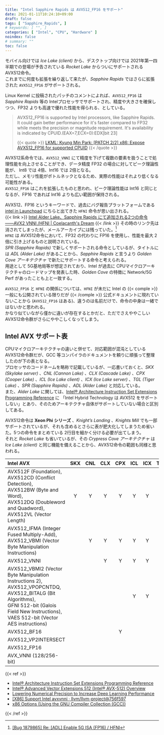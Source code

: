 ```yaml
---
title: "Intel Sapphire Rapids は AVX512_FP16 をサポート"
date: 2021-01-11T10:24:10+09:00
draft: false
tags: [ "Sapphire_Rapids", ]
# keywords: [ "", ]
categories: [ "Intel", "CPU", "Hardware" ]
noindex: false
# summary: ""
toc: false
---
```


モバイル向けでは *Ice Lake (client)* から、デスクトップ向けでは 2021年第一四半期での登場が予告されている *Rocket Lake* からついにサポートされる AVX512命令。  
これまでに何度も拡張を繰り返して来たが、*Sapphire Rapids* ではさらに拡張された `AVX512_FP16` がサポートされる。  

Linux Kernel に投稿されたパッチのコメントによれば、`AVX512_FP16` は *Sapphire Rapids* 等の Intelプロセッサでサポートされ、精度や大きさを確保しつつ、FP32 よりも高速で優れた性能を得られる、としている。  

 > AVX512_FP16 is supported by Intel processors, like Sapphire Rapids.  
 > It could gain better performance for it's faster compared to FP32  
 > while meets the precision or magnitude requirement. It's availability  
 > is indicated by CPUID.(EAX=7,ECX=0):EDX[bit 23]  
 >
 > {{< quote >}} [LKML: Kyung Min Park: [PATCH 2/2] x86: Expose AVX512_FP16 for supported CPUID](https://lkml.org/lkml/2020/12/7/1443) {{< /quote >}}

AVX512系命令では、`AVX512_VNNI` にて精度を下げて複数の要素を扱うことで処理性能を向上させることができ、データ精度 FP32 の場合に対してピーク理論性能が、 Int8 では 4倍、Int16 では 2倍となる。  
ただし、メモリ性能がボトルネックとなるため、実際の性能はそれより低くなる可能性がある。  
`AVX512_FP16` はこれを拡張したものと思われ、ピーク理論性能は Int16 と同じとなるが、FP16 であれば Int16 よりも広い範囲が保持される。  

AVX512、FP16 というキーワードで、過去にバグ報告プラットフォームである [intel in Launchpad](https://launchpad.net/intel) にちらと出てきた `HFNI` 命令が思い出される。  
{{< link >}} [Intel Alder Lake、Sapphire Rapids にて追加される2つの命令 ――AVX2 VNNI /HFNI | Coelacanth's Dream](/posts/2020/05/26/intel-adl-spr-new-inst/) {{< /link >}}
その時のリンク先は消されてしまったが、メールアーカイブには残っていた。[^hfni]  
`HFNI` は AVX512命令において、FP32 の代わりに FP16 を使用し、性能を最大 2倍に引き上げるものと説明されている。  
*SPR (Sapphire Rapids)* で新しくサポートされる命令としているが、タイトルには *ADL (Alder Lake)* があることから、*Sapphire Rapids* と言うより *Golden Cove アーキテクチャ* で新たにサポートする命令と考えられる。  
用途として 5G基地局等が想定されており、Intel が過去に CPUマイクロアーキテクチャのロードマップを発表した時、*Golden Cove* の特徴に Network/5G Perf があったことも上と一致する。  

[^hfni]: [[Bug 1879865] Re: [ADL] Enable 5G ISA (FP16) / HFNI](https://www.mail-archive.com/ubuntu-bugs@lists.ubuntu.com/msg5786181.html)

`AVX512_FP16` と `HFNI` の関係については、`HFNI` が未だに Intel の {{< comple >}} 一般にも公開されている限りだが {{< /comple >}} 公式ドキュメントに現れていないことから (`AVX512_FP16` はある)、違うのは名前だけで、命令の中身は一緒ではないかと思われる。  
かなり似ていながら僅かに違いが存在するとかだと、ただでさえややこしい AVX512命令群がさらにややこしくなってしまう。  


## Intel AVX サポート表

CPUマイクロアーキテクチャの違いと併せて、対応範囲が混沌としている AVX512命令群だが、GCC 等コンパイラのドキュメントを頼りに頑張って整理したのが下の表となる。  
プロセッサのコードネームを略称で記載しているが、一応書いておくと、*SKX (Skylake server)* 、*CNL (Cannon Lake)* 、*CLX (Cascade Lake)* 、*CPX (Cooper Lake)* 、*ICL (Ice Lake client)* 、*ICX (Ice Lake server)* 、*TGL (Tiger Lake)* 、*SPR (Sapphire Rapids)* 、*ADL (Alder Lake)* と対応している。  
また、*Alder Lake* に関しては、[Intel® Architecture Instruction Set Extensions Programming Reference](https://software.intel.com/content/www/us/en/develop/download/intel-architecture-instruction-set-extensions-programming-reference.html) に 「Intel Hybrid Technology は AVX512 をサポートしない」とあり、そのためアーキテクチャ自体がサポートしていない場合と区別してある。  

AVX512命令は **Xeon Phi シリーズ** 、*Knight’s Landing* 、*Knights Mill* でも一部サポートされているが、それも含めるとさらに表が肥大化してしまうため省いた。5つの命令をまとめている 2行目を細かく分ける必要が出てしまう。  
それと *Rocket Lake* も省いているが、その *Crypress Cove アーキテクチャ* は *Ice Lake (client)* と同じ機能を備えることから、AVX512命令の範囲も同様と思われる。  

| Intel AVX | SKX | CNL | CLX | CPX | ICL | ICX | TGL | SPR | ADL |
| :-- | :--: | :--: | :--: | :--: | :--: | :--: | :--: | :--: | :--: |
| AVX512F (Foundation),<br>AVX512CD (Conflict Detection),<br>AVX512BW (Byte and Word),<br>AVX512DQ (Doubleword and Quadword),<br>AVX512VL (Vector Length) | Y | Y | Y | Y | Y | Y | Y | Y | - |
| AVX512_IFMA (Integer Fused Multiply-Add),<br>AVX512_VBMI (Vector Byte Manipulation Instructions) |  | Y | Y | Y | Y | Y | Y | Y | - |
| AVX512_VNNI |  |  | Y | Y | Y | Y | Y | Y | - |
| AVX512_VBMI2 (Vector Byte Manipulation Instructions 2),<br>AVX512_VPOPCNTDQ,<br>AVX512_BITALG (Bit Algorithms),<br>GFNI 512-bit (Galois Field New Instructions),<br>VAES 512-bit (Vector AES instructions) |  |  |  |  | Y | Y | Y | Y | - |
| AVX512_BF16 |  |  |  | Y |  |  |  | Y | - |
| AVX512_VP2INTERSECT |  |  |  |  |  |  | Y | Y | - |
| AVX512_FP16 |  |  |  |  |  |  |  | Y | - |
| AVX_VNNI (128/256-bit) |  |  |  |  |  |  |  | Y | Y |

{{< ref >}}

 * [Intel® Architecture Instruction Set Extensions Programming Reference](https://software.intel.com/content/www/us/en/develop/download/intel-architecture-instruction-set-extensions-programming-reference.html)
 * [Intel® Advanced Vector Extensions 512 (Intel® AVX-512) Overview](https://www.intel.com/content/www/us/en/architecture-and-technology/avx-512-overview.html)
 * [Lowering Numerical Precision to Increase Deep Learning Performance](https://www.intel.com/content/www/us/en/artificial-intelligence/posts/lowering-numerical-precision-increase-deep-learning-performance.html)
 * [[X86] Support Intel avxvnni · llvm/llvm-project@756f597](https://github.com/llvm/llvm-project/commit/756f5978410809530150f5e1cd425e85ad94d1cd)
 * [x86 Options (Using the GNU Compiler Collection (GCC))](https://gcc.gnu.org/onlinedocs/gcc/x86-Options.html)

{{< /ref >}}
